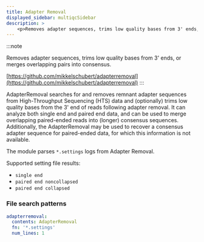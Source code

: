 ```yaml
---
title: Adapter Removal
displayed_sidebar: multiqcSidebar
description: >
    <p>Removes adapter sequences, trims low quality bases from 3' ends, or merges overlapping pairs into consensus.</p>
---
```


<!--
~~~~~ DO NOT EDIT ~~~~~
This file is autogenerated from the MultiQC module python docstring.
Do not edit the markdown, it will be overwritten.

File path for the source of this content: multiqc/modules/adapterremoval/adapterremoval.py
~~~~~~~~~~~~~~~~~~~~~~~
-->

:::note
<p>Removes adapter sequences, trims low quality bases from 3' ends, or merges overlapping pairs into consensus.</p>

[https://github.com/mikkelschubert/adapterremoval](https://github.com/mikkelschubert/adapterremoval)
:::

AdapterRemoval searches for and removes remnant adapter sequences from High-Throughput Sequencing (HTS) data and (optionally) trims low quality bases from the 3' end of reads following adapter removal. It can analyze both single end and paired end data, and can be used to merge overlapping paired-ended reads into (longer) consensus sequences. Additionally, the AdapterRemoval may be used to recover a consensus adapter sequence for paired-ended data, for which this information is not available.

The module parses `*.settings` logs from Adapter Removal.

Supported setting file results:

- `single end`
- `paired end noncollapsed`
- `paired end collapsed`

### File search patterns

```yaml
adapterremoval:
  contents: AdapterRemoval
  fn: '*.settings'
  num_lines: 1
```
    
